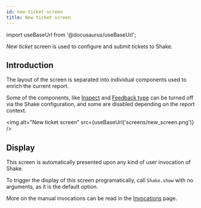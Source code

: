 ```yaml
---
id: new-ticket-screen
title: New ticket screen
---
```

import useBaseUrl from '@docusaurus/useBaseUrl';

*New ticket* screen is used to configure and submit tickets to Shake.

## Introduction

The layout of the screen is separated into individual components used to enrich the current report.

Some of the components, like [Inspect](android/inspect.md) and [Feedback type](android/feedback-type.md) can be turned off via the Shake configuration, and some
are disabled depending on the report context.

<img
  alt="New ticket screen"
  src={useBaseUrl('screens/new_screen.png')}
/>

## Display

This screen is automatically presented upon any kind of user invocation of Shake.

To trigger the display of this screen programatically, call `Shake.show` with no arguments, as it is the default option.

More on the manual invocations can be read in the [Invocations](android/invoke.md/#invoke-through-code) page.
